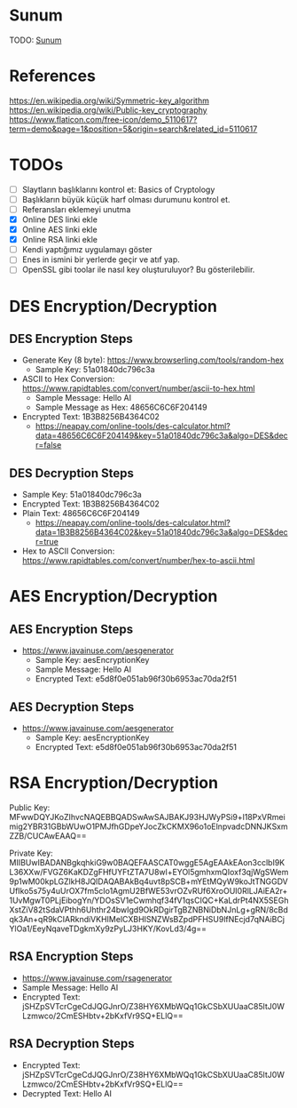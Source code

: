 
# Sunum
TODO: [Sunum](presentation.pdf)


# References
https://en.wikipedia.org/wiki/Symmetric-key_algorithm
https://en.wikipedia.org/wiki/Public-key_cryptography
https://www.flaticon.com/free-icon/demo_5110617?term=demo&page=1&position=5&origin=search&related_id=5110617


# TODOs
- [ ] Slaytların başlıklarını kontrol et: Basics of Cryptology
- [ ] Başlıkların büyük küçük harf olması durumunu kontrol et.
- [ ] Referansları eklemeyi unutma
- [x] Online DES linki ekle
- [x] Online AES linki ekle
- [x] Online RSA linki ekle
- [ ] Kendi yaptığımız uygulamayı göster
- [ ] Enes in ismini bir yerlerde geçir ve atıf yap.
- [ ] OpenSSL gibi toolar ile nasıl key oluşturuluyor? Bu gösterilebilir.

# DES Encryption/Decryption

## DES Encryption Steps

* Generate Key (8 byte): https://www.browserling.com/tools/random-hex
    * Sample Key: 51a01840dc796c3a
* ASCII to Hex Conversion: https://www.rapidtables.com/convert/number/ascii-to-hex.html
    * Sample Message: Hello AI
    * Sample Message as Hex: 48656C6C6F204149
* Encrypted Text: 1B3B8256B4364C02
    * https://neapay.com/online-tools/des-calculator.html?data=48656C6C6F204149&key=51a01840dc796c3a&algo=DES&decr=false


## DES Decryption Steps

* Sample Key: 51a01840dc796c3a
* Encrypted Text: 1B3B8256B4364C02
* Plain Text: 48656C6C6F204149
    * https://neapay.com/online-tools/des-calculator.html?data=1B3B8256B4364C02&key=51a01840dc796c3a&algo=DES&decr=true
* Hex to ASCII Conversion: https://www.rapidtables.com/convert/number/hex-to-ascii.html

# AES Encryption/Decryption

## AES Encryption Steps
* https://www.javainuse.com/aesgenerator
    * Sample Key: aesEncryptionKey
    * Sample Message: Hello AI
    * Encrypted Text: e5d8f0e051ab96f30b6953ac70da2f51
    
## AES Decryption Steps
* https://www.javainuse.com/aesgenerator
    * Sample Key: aesEncryptionKey
    * Encrypted Text: e5d8f0e051ab96f30b6953ac70da2f51


# RSA Encryption/Decryption
Public Key: MFwwDQYJKoZIhvcNAQEBBQADSwAwSAJBAKJ93HJWyPSi9+l18PxVRmeimig2YBR31GBbWUwO1PMJfhGDpeYJocZkCKMX96o1oElnpvadcDNNJKSxmZZB/CUCAwEAAQ==

Private Key: MIIBUwIBADANBgkqhkiG9w0BAQEFAASCAT0wggE5AgEAAkEAon3cclbI9KL36XXw/FVGZ6KaKDZgFHfUYFtZTA7U8wl+EYOl5gmhxmQIoxf3qjWgSWem9p1wM00kpLGZlkH8JQIDAQABAkBq4uvt8pSCB+mYEtMQyW9koJtTNGGDVUfIko5s75y4uUrOX7fm5cIo1AgmU2BfWE53vrOZvRUf6XroOUI0RlLJAiEA2r+1UvMgwT0PLjEibogYn/YDOsSV1eCwmhqf34fV1qsCIQC+KaLdrPt4NX5SEGhXstZiV82tSdaVPthh6Uhthr24bwIgd9OkRDgirTgBZNBNiDbNJnLg+gRN/8cBdqk3An+qR9kCIARkndiVKHIMelCXBHISNZWsBZpdPFHSU9lfNEcjd7qNAiBCjYlOa1/EeyNqaveTDgkmXy9zPyLJ3HKY/KovLd3/4g==

## RSA Encryption Steps
* https://www.javainuse.com/rsagenerator
* Sample Message: Hello AI
* Encrypted Text: jSHZpSVTcrCgeCdJQGJnrO/Z38HY6XMbWQq1GkCSbXUUaaC85ltJ0WLzmwco/2CmESHbtv+2bKxfVr9SQ+ELlQ==
    
## RSA Decryption Steps
* Encrypted Text: jSHZpSVTcrCgeCdJQGJnrO/Z38HY6XMbWQq1GkCSbXUUaaC85ltJ0WLzmwco/2CmESHbtv+2bKxfVr9SQ+ELlQ==
* Decrypted Text: Hello AI
